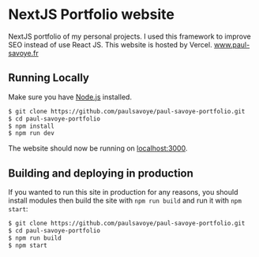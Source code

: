 
  
# NextJS Portfolio website

NextJS portfolio of my personal projects. I used this framework to improve SEO instead of use React JS.
This website is hosted by Vercel.
www.paul-savoye.fr

## Running Locally

Make sure you have [Node.js](http://nodejs.org/) installed.
```sh
$ git clone https://github.com/paulsavoye/paul-savoye-portfolio.git
$ cd paul-savoye-portfolio
$ npm install
$ npm run dev
```
The website should now be running on  [localhost:3000](http://localhost/3000).

## Building and deploying in production

If you wanted to run this site in production for any reasons, you should install modules then build the site with  `npm run build`  and run it with  `npm start`:
```sh
$ git clone https://github.com/paulsavoye/paul-savoye-portfolio.git
$ cd paul-savoye-portfolio
$ npm run build
$ npm start
```

